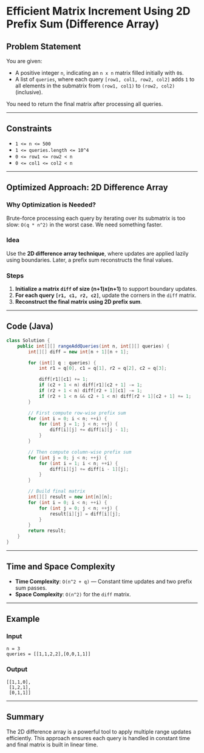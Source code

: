 
# Efficient Matrix Increment Using 2D Prefix Sum (Difference Array)

## Problem Statement

You are given:
- A positive integer `n`, indicating an `n x n` matrix filled initially with `0`s.
- A list of `queries`, where each query `[row1, col1, row2, col2]` adds `1` to all elements in the submatrix from `(row1, col1)` to `(row2, col2)` (inclusive).

You need to return the final matrix after processing all queries.

---

## Constraints

- `1 <= n <= 500`
- `1 <= queries.length <= 10^4`
- `0 <= row1 <= row2 < n`
- `0 <= col1 <= col2 < n`

---

## Optimized Approach: 2D Difference Array

### Why Optimization is Needed?
Brute-force processing each query by iterating over its submatrix is too slow: `O(q * n^2)` in the worst case. We need something faster.

### Idea

Use the **2D difference array technique**, where updates are applied lazily using boundaries. Later, a prefix sum reconstructs the final values.

### Steps

1. **Initialize a matrix `diff` of size (n+1)x(n+1)** to support boundary updates.
2. **For each query `[r1, c1, r2, c2]`**, update the corners in the `diff` matrix.
3. **Reconstruct the final matrix using 2D prefix sum**.

---

## Code (Java)

```java
class Solution {
    public int[][] rangeAddQueries(int n, int[][] queries) {
        int[][] diff = new int[n + 1][n + 1];

        for (int[] q : queries) {
            int r1 = q[0], c1 = q[1], r2 = q[2], c2 = q[3];

            diff[r1][c1] += 1;
            if (c2 + 1 < n) diff[r1][c2 + 1] -= 1;
            if (r2 + 1 < n) diff[r2 + 1][c1] -= 1;
            if (r2 + 1 < n && c2 + 1 < n) diff[r2 + 1][c2 + 1] += 1;
        }

        // First compute row-wise prefix sum
        for (int i = 0; i < n; ++i) {
            for (int j = 1; j < n; ++j) {
                diff[i][j] += diff[i][j - 1];
            }
        }

        // Then compute column-wise prefix sum
        for (int j = 0; j < n; ++j) {
            for (int i = 1; i < n; ++i) {
                diff[i][j] += diff[i - 1][j];
            }
        }

        // Build final matrix
        int[][] result = new int[n][n];
        for (int i = 0; i < n; ++i) {
            for (int j = 0; j < n; ++j) {
                result[i][j] = diff[i][j];
            }
        }
        return result;
    }
}
```

---

## Time and Space Complexity

- **Time Complexity**: `O(n^2 + q)` — Constant time updates and two prefix sum passes.
- **Space Complexity**: `O(n^2)` for the `diff` matrix.

---

## Example

### Input
```
n = 3
queries = [[1,1,2,2],[0,0,1,1]]
```

### Output
```
[[1,1,0],
 [1,2,1],
 [0,1,1]]
```

---

## Summary

The 2D difference array is a powerful tool to apply multiple range updates efficiently. This approach ensures each query is handled in constant time and final matrix is built in linear time.
